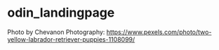 # odin_landingpage

Photo by Chevanon Photography: https://www.pexels.com/photo/two-yellow-labrador-retriever-puppies-1108099/
